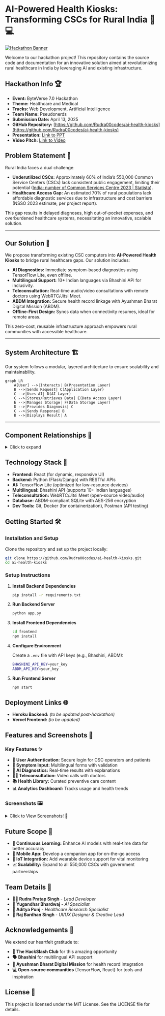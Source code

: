 # AI-Powered Health Kiosks: Transforming CSCs for Rural India 🌱💻

[![Hackathon Banner](https://via.placeholder.com/800x200.png?text=AI+Health+Kiosks+Banner)](https://yourhackathonwebsite.com)

Welcome to our hackathon project! This repository contains the source code and documentation for an innovative solution aimed at revolutionizing rural healthcare in India by leveraging AI and existing infrastructure.

## Hackathon Info 🏆
- **Event:** ByteVerse 7.0 Hackathon  
- **Theme:** Healthcare and Medical  
- **Tracks:** Web Development, Artificial Intelligence  
- **Team Name:** Pseudonerds  
- **Submission Date:** April 13, 2025  
- **GitHub Repository:** [https://github.com/Rudra00codes/ai-health-kiosks](https://github.com/Rudra00codes/ai-health-kiosks)  
- **Presentation:** [Link to PPT](https://github.com/yourusername/ai-health-kiosks/blob/main/presentation.pptx)  
- **Video Pitch:** [Link to Video](https://youtu.be/yourvideolink)  

## Problem Statement 🤔
Rural India faces a dual challenge:  
- **Underutilized CSCs:** Approximately 60% of India’s 550,000 Common Service Centers (CSCs) lack consistent public engagement, limiting their potential ([India: number of Common Services Centre 2023 | Statista](https://www.statista.com/statistics/1236144/india-number-of-common-services-centres/)).  
- **Healthcare Access Gap:** An estimated 70% of rural populations lack affordable diagnostic services due to infrastructure and cost barriers (NSSO 2023 estimate, per project report).  

This gap results in delayed diagnoses, high out-of-pocket expenses, and overburdened healthcare systems, necessitating an innovative, scalable solution.

---

## Our Solution 🚀
We propose transforming existing CSC computers into **AI-Powered Health Kiosks** to bridge rural healthcare gaps. Our solution includes:  
- **AI Diagnostics:** Immediate symptom-based diagnostics using TensorFlow Lite, even offline.  
- **Multilingual Support:** 10+ Indian languages via Bhashini API for inclusivity.  
- **Teleconsultation:** Real-time audio/video consultations with remote doctors using WebRTC/Jitsi Meet.  
- **ABDM Integration:** Secure health record linkage with Ayushman Bharat Digital Mission (ABDM).  
- **Offline-First Design:** Syncs data when connectivity resumes, ideal for remote areas.  

This zero-cost, reusable infrastructure approach empowers rural communities with accessible healthcare.

---

## System Architecture 🏗️
Our system follows a modular, layered architecture to ensure scalability and maintainability.

```mermaid
graph LR
    A[User] -->|Interacts| B(Presentation Layer)
    B -->|Sends Request| C(Application Layer)
    C -->|Uses AI| D(AI Layer)
    C -->|Stores/Retrieves Data| E(Data Access Layer)
    E -->|Manages Storage| F(Data Storage Layer)
    D -->|Provides Diagnosis| C
    C -->|Sends Response| B
    B -->|Displays Result| A
```
---

## Component Relationships 🔗

<details>
<summary>Click to expand</summary>

### Core Layers 🏗️
- **Presentation Layer:** 🖥️ Handles UI interactions (React-based forms, dashboards)
- **Application Layer:** ⚙️ Manages business logic (user auth, AI processing) via Flask/Django
- **AI Layer:** 🤖 Runs TensorFlow Lite models for diagnostics
- **Data Access Layer:** 🔐 Interfaces with encrypted SQLite database
- **Data Storage Layer:** 💾 Stores user data, diagnoses, and health info securely

### Detailed Layer Interactions 🔄
- **User → Presentation Layer** 👤
  - Users input symptoms or access teleconsultation via a responsive UI
- **Presentation → Application Layer** 📡
  - RESTful APIs handle requests for AI processing or data retrieval
- **Application → AI Layer** 🧠
  - Sends preprocessed data to TensorFlow Lite for inference
- **Application → Data Access Layer** 🔑
  - Manages CRUD operations with SQLAlchemy ORM
- **Data Access → Data Storage** 🗄️
  - Encrypts and stores data with AES-256, compliant with ABDM
- **Feedback Loop** 🔄
  - AI layer updates models with new data when online, enhancing accuracy

</details>

## Technology Stack 💾

- **Frontend:** React (for dynamic, responsive UI)
- **Backend:** Python (Flask/Django) with RESTful APIs
- **AI:** TensorFlow Lite (optimized for low-resource devices)
- **Multilingual:** Bhashini API (supports 10+ Indian languages)
- **Teleconsultation:** WebRTC/Jitsi Meet (open-source video/audio)
- **Database:** ABDM-compliant SQLite with AES-256 encryption
- **Dev Tools:** Git, Docker (for containerization), Postman (API testing)

## Getting Started 🛠️

### Installation and Setup

Clone the repository and set up the project locally:
```bash
git clone https://github.com/Rudra00codes/ai-health-kiosks.git
cd ai-health-kiosks
```

### Setup Instructions

1. **Install Backend Dependencies**
   ```bash
   pip install -r requirements.txt
   ```

2. **Run Backend Server**
   ```bash
   python app.py
   ```

3. **Install Frontend Dependencies**
   ```bash
   cd frontend
   npm install
   ```

4. **Configure Environment**

   Create a `.env` file with API keys (e.g., Bhashini, ABDM):
   ```bash
   BHASHINI_API_KEY=your_key
   ABDM_API_KEY=your_key
   ```

5. **Run Frontend Server**
   ```bash
   npm start
   ```

## Deployment Links 🌐
- **Heroku Backend:** *(to be updated post-hackathon)*
- **Vercel Frontend:** *(to be updated)*

## Features and Screenshots 📸

### Key Features ✨
- **🔐 User Authentication:** Secure login for CSC operators and patients
- **📝 Symptom Input:** Multilingual forms with validation
- **🤖 AI Diagnostics:** Real-time results with explanations
- **👨‍⚕️ Teleconsultation:** Video calls with doctors
- **📚 Health Library:** Curated preventive care content
- **📊 Analytics Dashboard:** Tracks usage and health trends

### Screenshots 🖼️
<details>
<summary>Click to View Screenshots! 📱</summary>

1. **Login Page** 🔑
2. **Symptom Input Form** 📋
3. **AI Diagnosis Results** 🔍
4. **Teleconsultation Interface** 🩺

*Note: Placeholder screenshots will be replaced with actual prototype images.*
</details>

## Future Scope 🚀
- **🧠 Continuous Learning:** Enhance AI models with real-time data for better accuracy
- **📱 Mobile App:** Develop a companion app for on-the-go access
- **🔌 IoT Integration:** Add wearable device support for vital monitoring
- **📈 Scalability:** Expand to all 550,000 CSCs with government partnerships

## Team Details 👥
- **👨‍💻 Rudra Pratap Singh** - *Lead Developer*
- **🤖 Yugandhar Bhardwaj** - *AI Specialist*
- **🔬 Aditya Punj** - *Healthcare Research Specialist*
- **🎨 Raj Bardhan Singh** - *UI/UX Designer & Creative Lead*

## Acknowledgements 🙏
We extend our heartfelt gratitude to:
- **🏫 The HackSlash Club** for this amazing opportunity
- **🗣️ Bhashini** for multilingual API support
- **🏥 Ayushman Bharat Digital Mission** for health record integration
- **💻 Open-source communities** (TensorFlow, React) for tools and inspiration

## License 📜
This project is licensed under the MIT License. See the LICENSE file for details.
